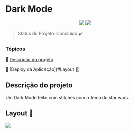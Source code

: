 <h1>Dark Mode</h1> 

<p align="center">
  <img src="https://img.shields.io/static/v1?label=react&message=framework&color=blue&style=for-the-badge&logo=REACT"/>
   <img src="http://img.shields.io/static/v1?label=STATUS&message=CONCLUIDO&color=GREEN&style=for-the-badge"/>
</p>

> Status do Projeto: Concluído :heavy_check_mark:

### Tópicos 

:small_blue_diamond: [Descrição do projeto](#descrição-do-projeto)

:small_blue_diamond: [Deploy da Aplicação](#Layout :dash:)

## Descrição do projeto 

<p align="justify">
  Um Dark Mode feito com stitches com o tema do star wars.
</p>

## Layout :dash:

<img src="https://user-images.githubusercontent.com/102324315/194600642-2016b1d9-6b3a-4c35-8bc0-1e48f31e8578.svg" />
